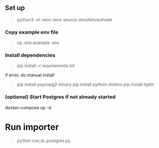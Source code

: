 ## Set up
> python3 -m venv venv
> source venv/bin/activate

### Copy example env file
> cp .env.example .env

### Install dependencies
> pip install -r requirements.txt

if error, do manual install
> pip install psycopg2-binary
> pip install python-dotenv
> pip install tqdm


### (optional) Start Postgres if not already started
docker-compose up -d

# Run importer 
> python csv_to_postgres.py

